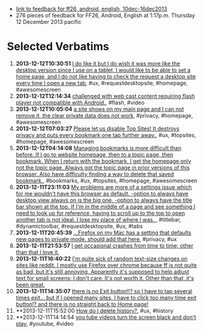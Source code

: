 * [link to feedback for ff26, android, english, 10dec-16dec2013](https://input.mozilla.org/en-US/?date_start=2013-12-10&date_end=2013-12-16&product=Firefox%20for%20Android&version=26.0.0&locale=en-US)
* 276 pieces of feedback for FF26, Android, English at 1:17p.m. Thursday 12 December 2013 pacific

# Selected Verbatims

1. **2013-12-12T10:30:51** [I do like it but I do wish it was more like the desktop version since I use on a tablet, I would like to be able to set a home page, and I do not like having to check the request a desktop site every time I open a new tab](https://input.mozilla.org/en-US/dashboard/response/4112186), #ux, #requestdesktopsite, #homepage, #awesomescreen
2. **2013-12-12T12:14:34** [challenged with web cast content requiring flash player not compatible with Android.](https://input.mozilla.org/en-US/dashboard/response/4112333), #flash, #video
3. **2013-12-12T10:05:04** [a site shows on my main page and I can not remove it, the clear private data does not work](https://input.mozilla.org/en-US/dashboard/response/4112137), #privacy, #homepage, #awesomescreen
4. **2013-12-12T07:03:27** [Please let us disable Top Sites! It destroys privacy and puts every bookmark one tap further away.](https://input.mozilla.org/en-US/dashboard/response/4111887), #ux, #topsites, #homepage, #awesomescreen
5. **2013-12-12T04:14:08** [ Managing bookmarks is more difficult than before. If I go to website homepage, then to a topic page, then bookmark. When I return with the bookmark, I get the homepage only not the topic page. Always got the topic page in prior versions of this browser. Also have difficulty finding a way to delete that saved bookmark.](https://input.mozilla.org/en-US/dashboard/response/4111669), #bookmarks, #ux, #topsites, #homepage, #awesomescreen
6. **2013-12-11T23:11:03** [My problems are more of a settings issue which for me wouldn't have this browser as default. -option to always have desktop view always on is the big one. -option to always have the title bar shown at the top. If I'm in the middle of a page and see something I need to look up for reference, having to scroll up to the top to open another tab is not ideal. I lose my place of where I was.
](https://input.mozilla.org/en-US/dashboard/response/4111352), #titlebar, #dynamictoolbar, #requestdesktopsite, #ux, #tabs
7. **2013-12-11T20:45:39** [...Firefox on my Mac has a setting that defaults new pages to private mode. should add that here](https://input.mozilla.org/en-US/dashboard/response/4111226), #privacy, #ux
8. **2013-12-11T21:53:57** [I get occasional crashes from time to time; other than that I love it.](https://input.mozilla.org/en-US/dashboard/response/4111282)
9. **2013-12-11T16:40:22** [I'm quite sick of random text-size changes on sites like reddit. I mostly use Firefox over chrome because ff is not quite as bad, but it's still annoying. Apparently it's supposed to help adjust text for small screens; I don't care. It's not worth it. Other than that, it's been great.](https://input.mozilla.org/en-US/dashboard/response/4110970)
10. **2013-12-11T14:35:07**  [there is no Exit button!!? so I have to tap several times exit... but if I opened many sites, I have to click too many time exit button!? and there is no straight back to Home page!](https://input.mozilla.org/en-US/dashboard/response/4110836)
11. **2013-12-11T15:52:00 [How do I delete history?](https://input.mozilla.org/en-US/dashboard/response/4110921), #ux, #history
12. **2013-12-11T14:14:54 [you tube videos turn the screen black and don't play](https://input.mozilla.org/en-US/dashboard/response/4110812), #youtube, #video

